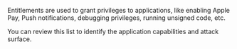 Entitlements are used to grant privileges to applications, like enabling Apple Pay, Push notifications, debugging
privileges, running unsigned code, etc.

You can review this list to identify the application capabilities and attack surface.